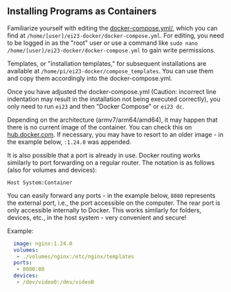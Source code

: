 ## Installing Programs as Containers

Familiarize yourself with editing the [docker-compose.yml/](https://docs.docker.com/compose/compose-file/compose-file-v3/), which you can find at `/home/[user]/ei23-docker/docker-compose.yml`. For editing, you need to be logged in as the "root" user or use a command like `sudo nano /home/[user]/ei23-docker/docker-compose.yml` to gain write permissions.

Templates, or "installation templates," for subsequent installations are available at `/home/pi/ei23-docker/compose_templates`. You can use them and copy them accordingly into the docker-compose.yml.

Once you have adjusted the docker-compose.yml (Caution: incorrect line indentation may result in the installation not being executed correctly), you only need to run `ei23` and then "Docker Compose" or `ei23 dc`.

Depending on the architecture (armv7/arm64/amd64), it may happen that there is no current image of the container. You can check this on [hub.docker.com](https://hub.docker.com/). If necessary, you may have to resort to an older image - in the example below, `:1.24.0` was appended.

It is also possible that a port is already in use. Docker routing works similarly to port forwarding on a regular router. The notation is as follows (also for volumes and devices):

```
Host System:Container
```

You can easily forward any ports - in the example below, `8080` represents the external port, i.e., the port accessible on the computer. The rear port is only accessible internally to Docker. This works similarly for folders, devices, etc., in the host system - very convenient and secure!

Example:

```yaml
  image: nginx:1.24.0
  volumes:
   - ./volumes/nginx:/etc/nginx/templates
  ports:
   - 8080:80
  devices:
   - /dev/video0:/dev/video0
```